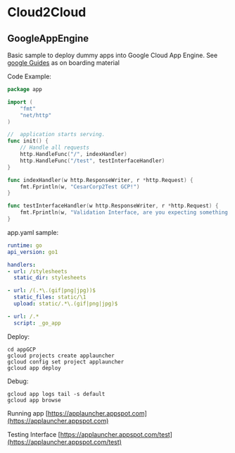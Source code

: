# Cloud2Cloud


## GoogleAppEngine

Basic sample to deploy dummy apps into Google Cloud App Engine. See [google Guides](doc/googleGuides.md) as on boarding material

Code Example:


```go
package app

import (
	"fmt"
	"net/http"
)

//  application starts serving.
func init() {
	// Handle all requests
	http.HandleFunc("/", indexHandler)
	http.HandleFunc("/test", testInterfaceHandler)
}

func indexHandler(w http.ResponseWriter, r *http.Request) {
	fmt.Fprintln(w, "CesarCorp2Test GCP!")
}

func testInterfaceHandler(w http.ResponseWriter, r *http.Request) {
	fmt.Fprintln(w, "Validation Interface, are you expecting something funny or what?")
}

```

app.yaml sample:

```yaml
runtime: go
api_version: go1

handlers:
- url: /stylesheets
  static_dir: stylesheets

- url: /(.*\.(gif|png|jpg))$
  static_files: static/\1
  upload: static/.*\.(gif|png|jpg)$

- url: /.*
  script: _go_app

```


Deploy:

```shel
cd appGCP
gcloud projects create applauncher
gcloud config set project applauncher
gcloud app deploy
```

Debug:
```shel
gcloud app logs tail -s default
gcloud app browse
```


Running app [https://applauncher.appspot.com](https://applauncher.appspot.com)

Testing Interface [https://applauncher.appspot.com/test](https://applauncher.appspot.com/test)
